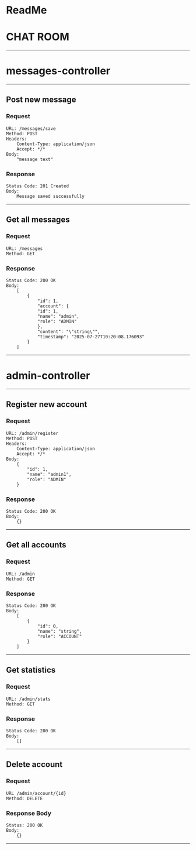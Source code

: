 # ReadMe

# CHAT ROOM

---

# messages-controller

---

## Post new message

### Request

    URL: /messages/save
    Method: POST
    Headers:
        Content-Type: application/json
        Accept: */*
    Body:
        "message text"

### Response

    Status Code: 201 Created
    Body:
        Message saved successfully

---

## Get all messages

### Request

    URL: /messages
    Method: GET

### Response

    Status Code: 200 OK
    Body:
        [
            {
                "id": 1,
                "account": {
                "id": 1,
                "name": "admin",
                "role": "ADMIN"
                },
                "content": "\"string\"",
                "timestamp": "2025-07-27T10:20:08.176093"
            }
        ]

---

# admin-controller

---

## Register new account

### Request

    URL: /admin/register
    Method: POST
    Headers:
        Content-Type: application/json
        Accept: */*
    Body:
        {
            "id": 1,
            "name": "admin1",
            "role": "ADMIN"
        }

### Response

    Status Code: 200 OK
    Body:
        {}

---

## Get all accounts

### Request

    URL: /admin
    Method: GET

### Response

    Status Code: 200 OK
    Body:
        [
            {
                "id": 0,
                "name": "string",
                "role": "ACCOUNT"
            }
        ]

---

## Get statistics

### Request

    URL: /admin/stats
    Method: GET

### Response

    Status Code: 200 OK
    Body:
        []

---

## Delete account

### Request

    URL /admin/account/{id}
    Method: DELETE

### Response Body

    Status: 200 OK
    Body:
        {}

---